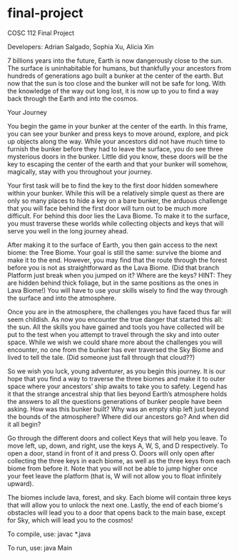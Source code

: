 # final-project
COSC 112 Final Project

Developers: Adrian Salgado, Sophia Xu, Alicia Xin

7 billions years into the future, Earth is now dangerously close to the sun. The surface is uninhabitable for humans, but thankfully your ancestors from hundreds of generations ago built a bunker at the center of the earth. But now that the sun is too close and the bunker will not be safe for long. With the knowledge of the way out long lost, it is now up to you to find a way back through the Earth and into the cosmos.

Your Journey

You begin the game in your bunker at the center of the earth. In this frame, you can see your bunker and press keys to move around, explore, and pick up objects along the way. While your ancestors did not have much time to furnish the bunker before they had to leave the surface, you do see three mysterious doors in the bunker. Little did you know, these doors will be the key to escaping the center of the earth and that your bunker will somehow, magically, stay with you throughout your journey.

Your first task will be to find the key to the first door hidden somewhere within your bunker. While this will be a relatively simple quest as there are only so many places to hide a key on a bare bunker, the arduous challenge that you will face behind the first door will turn out to be much more difficult. For behind this door lies the Lava Biome. To make it to the surface, you must traverse these worlds while collecting objects and keys that will serve you well in the long journey ahead.

After making it to the surface of Earth, you then gain access to the next biome: the Tree Biome. Your goal is still the same: survive the biome and make it to the end. However, you may find that the route through the forest before you is not as straightforward as the Lava Biome. (Did that branch Platform just break when you jumped on it? Where are the keys? HINT: They are hidden behind thick foliage, but in the same positions as the ones in Lava Biome!) You will have to use your skills wisely to find the way through the surface and into the atmosphere.

Once you are in the atmosphere, the challenges you have faced thus far will seem childish. As now you encounter the true danger that started this all: the sun. All the skills you have gained and tools you have collected will be put to the test when you attempt to travel through the sky and into outer space. While we wish we could share more about the challenges you will encounter, no one from the bunker has ever traversed the Sky Biome and lived to tell the tale. (Did someone just fall through that cloud??)

So we wish you luck, young adventurer, as you begin this journey. It is our hope that you find a way to traverse the three biomes and make it to outer space where your ancestors’ ship awaits to take you to safety. Legend has it that the strange ancestral ship that lies beyond Earth’s atmosphere holds the answers to all the questions generations of bunker people have been asking. How was this bunker built? Why was an empty ship left just beyond the bounds of the atmosphere? Where did our ancestors go? And when did it all begin?

Go through the different doors and collect Keys that will help you leave. To move left, up, down, and right, use the keys A, W, S, and D respectively. To open a door, stand in front of it and press O. Doors will only open after collecting the three keys in each biome, as well as the three keys from each biome from before it. Note that you will not be able to jump higher once your feet leave the platform (that is, W will not allow you to float infinitely upward). 

The biomes include lava, forest, and sky. Each biome will contain three keys that will allow you to unlock the next one. Lastly, the end of each biome's obstacles will lead you to a door that opens back to the main base, except for Sky, which will lead you to the cosmos!

To compile, use:
javac *.java

To run, use:
java Main
